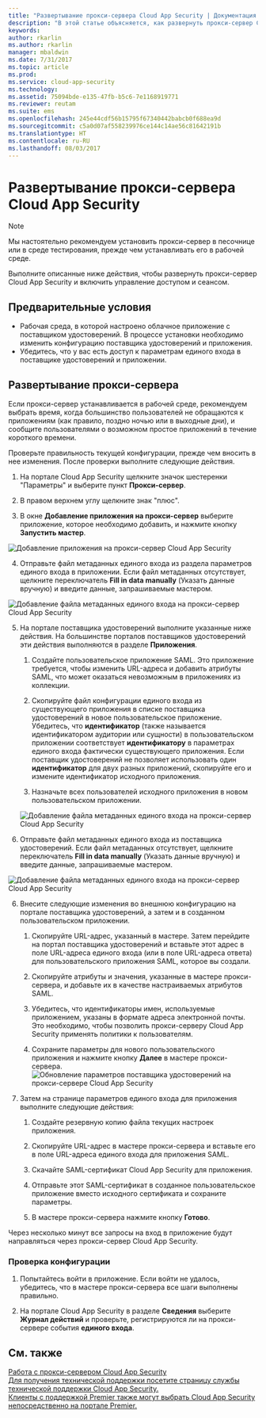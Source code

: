 ```yaml
---
title: "Развертывание прокси-сервера Cloud App Security | Документация Майкрософт"
description: "В этой статье объясняется, как развернуть прокси-сервер Cloud App Security."
keywords: 
author: rkarlin
ms.author: rkarlin
manager: mbaldwin
ms.date: 7/31/2017
ms.topic: article
ms.prod: 
ms.service: cloud-app-security
ms.technology: 
ms.assetid: 75094bde-e135-47fb-b5c6-7e1168919771
ms.reviewer: reutam
ms.suite: ems
ms.openlocfilehash: 245e44cdf56b15795f67340442babcb0f688ea9d
ms.sourcegitcommit: c5a0d07af558239976ce144c14ae56c81642191b
ms.translationtype: HT
ms.contentlocale: ru-RU
ms.lasthandoff: 08/03/2017
---
```

# <a name="deploying-the-cloud-app-security-proxy"></a>Развертывание прокси-сервера Cloud App Security

> [!NOTE]
> Мы настоятельно рекомендуем установить прокси-сервер в песочнице или в среде тестирования, прежде чем устанавливать его в рабочей среде.

Выполните описанные ниже действия, чтобы развернуть прокси-сервер Cloud App Security и включить управление доступом и сеансом.

## <a name="prerequisites"></a>Предварительные условия

-   Рабочая среда, в которой настроено облачное приложение с поставщиком удостоверений. В процессе установки необходимо изменить конфигурацию поставщика удостоверений и приложения.
- Убедитесь, что у вас есть доступ к параметрам единого входа в поставщике удостоверений и приложении.

## <a name="deploy-the-proxy"></a>Развертывание прокси-сервера

Если прокси-сервер устанавливается в рабочей среде, рекомендуем выбрать время, когда большинство пользователей не обращаются к приложениям (как правило, поздно ночью или в выходные дни), и сообщите пользователями о возможном простое приложений в течение короткого времени.

Проверьте правильность текущей конфигурации, прежде чем вносить в нее изменения. После проверки выполните следующие действия.

1.  На портале Cloud App Security щелкните значок шестеренки "Параметры" и выберите пункт **Прокси-сервер**.

2. В правом верхнем углу щелкните знак "плюс".

3. В окне **Добавление приложения на прокси-сервер** выберите приложение, которое необходимо добавить, и нажмите кнопку **Запустить мастер**. 

 ![Добавление приложения на прокси-сервер Cloud App Security](./media/proxy-add-app.png)

4. Отправьте файл метаданных единого входа из раздела параметров единого входа в приложении. Если файл метаданных отсутствует, щелкните переключатель **Fill in data manually** (Указать данные вручную) и введите данные, запрашиваемые мастером. 

 ![Добавление файла метаданных единого входа на прокси-сервер Cloud App Security](./media/proxy-w-add-app.png)


5. На портале поставщика удостоверений выполните указанные ниже действия. На большинстве порталов поставщиков удостоверений эти действия выполняются в разделе **Приложения**.

    1. Создайте пользовательское приложение SAML. Это приложение требуется, чтобы изменить URL-адреса и добавить атрибуты SAML, что может оказаться невозможным в приложениях из коллекции.
    
    2. Скопируйте файл конфигурации единого входа из существующего приложения в списке поставщика удостоверений в новое пользовательское приложение. Убедитесь, что **идентификатор** (также называется идентификатором аудитории или сущности) в пользовательском приложении соответствует **идентификатору** в параметрах единого входа фактически существующего приложения. Если поставщик удостоверений не позволяет использовать один **идентификатор** для двух разных приложений, скопируйте его и измените идентификатор исходного приложения.
    
    3. Назначьте всех пользователей исходного приложения в новом пользовательском приложении.
    
    ![Добавление файла метаданных единого входа на прокси-сервер Cloud App Security](./media/proxy-w-add-external-config.png)

5. Отправьте файл метаданных единого входа из поставщика удостоверений. Если файл метаданных отсутствует, щелкните переключатель **Fill in data manually** (Указать данные вручную) и введите данные, запрашиваемые мастером.  

 ![Добавление файла метаданных единого входа на прокси-сервер Cloud App Security](./media/proxy-w-identity-provider.png)

6. Внесите следующие изменения во внешнюю конфигурацию на портале поставщика удостоверений, а затем и в созданном пользовательском приложении.

    1. Скопируйте URL-адрес, указанный в мастере. Затем перейдите на портал поставщика удостоверений и вставьте этот адрес в поле URL-адреса единого входа (или в поле URL-адреса ответа) для пользовательского приложения SAML, которое вы создали.
    
    2. Скопируйте атрибуты и значения, указанные в мастере прокси-сервера, и добавьте их в качестве настраиваемых атрибутов SAML.
    
    3. Убедитесь, что идентификаторы имен, используемые приложением, указаны в формате адреса электронной почты. Это необходимо, чтобы позволить прокси-серверу Cloud App Security применять политики к пользователям.
    
    4. Сохраните параметры для нового пользовательского приложения и нажмите кнопку **Далее** в мастере прокси-сервера.
 ![Обновление параметров поставщика удостоверений на прокси-сервере Cloud App Security](./media/proxy-w-ip-external2.png)

4.  Затем на странице параметров единого входа для приложения выполните следующие действия:
    1. Создайте резервную копию файла текущих настроек приложения.
    
    2. Скопируйте URL-адрес в мастере прокси-сервера и вставьте его в поле URL-адреса единого входа для приложения SAML.
    
    3. Скачайте SAML-сертификат Cloud App Security для приложения.
    
    4. Отправьте этот SAML-сертификат в созданное пользовательское приложение вместо исходного сертификата и сохраните параметры.
   
    5. В мастере прокси-сервера нажмите кнопку **Готово**.


Через несколько минут все запросы на вход в приложение будут направляться через прокси-сервер Cloud App Security. 



### <a name="test-the-configuration"></a>Проверка конфигурации

1.  Попытайтесь войти в приложение. Если войти не удалось, убедитесь, что в мастере прокси-сервера все шаги выполнены правильно. 

2.  На портале Cloud App Security в разделе **Сведения** выберите **Журнал действий** и проверьте, регистрируются ли на прокси-сервере события **единого входа**.



## <a name="see-also"></a>См. также  
[Работа с прокси-сервером Cloud App Security](proxy-intro.md)   
[Для получения технической поддержки посетите страницу службы технической поддержки Cloud App Security.](http://support.microsoft.com/oas/default.aspx?prid=16031)   
[Клиенты с поддержкой Premier также могут выбрать Cloud App Security непосредственно на портале Premier.](https://premier.microsoft.com/)  
  